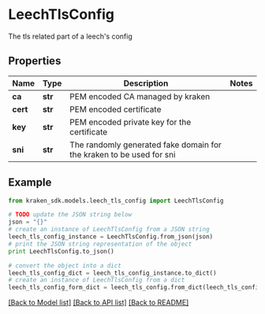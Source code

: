 # LeechTlsConfig

The tls related part of a leech's config

## Properties
Name | Type | Description | Notes
------------ | ------------- | ------------- | -------------
**ca** | **str** | PEM encoded CA managed by kraken | 
**cert** | **str** | PEM encoded certificate | 
**key** | **str** | PEM encoded private key for the certificate | 
**sni** | **str** | The randomly generated fake domain for the kraken to be used for sni | 

## Example

```python
from kraken_sdk.models.leech_tls_config import LeechTlsConfig

# TODO update the JSON string below
json = "{}"
# create an instance of LeechTlsConfig from a JSON string
leech_tls_config_instance = LeechTlsConfig.from_json(json)
# print the JSON string representation of the object
print LeechTlsConfig.to_json()

# convert the object into a dict
leech_tls_config_dict = leech_tls_config_instance.to_dict()
# create an instance of LeechTlsConfig from a dict
leech_tls_config_form_dict = leech_tls_config.from_dict(leech_tls_config_dict)
```
[[Back to Model list]](../README.md#documentation-for-models) [[Back to API list]](../README.md#documentation-for-api-endpoints) [[Back to README]](../README.md)


